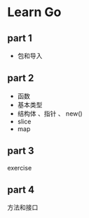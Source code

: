# Learn Go

## part 1
* 包和导入

## part 2
* 函数
* 基本类型
* 结构体 、指针 、 new()
* slice
* map

## part 3

exercise

## part 4

方法和接口